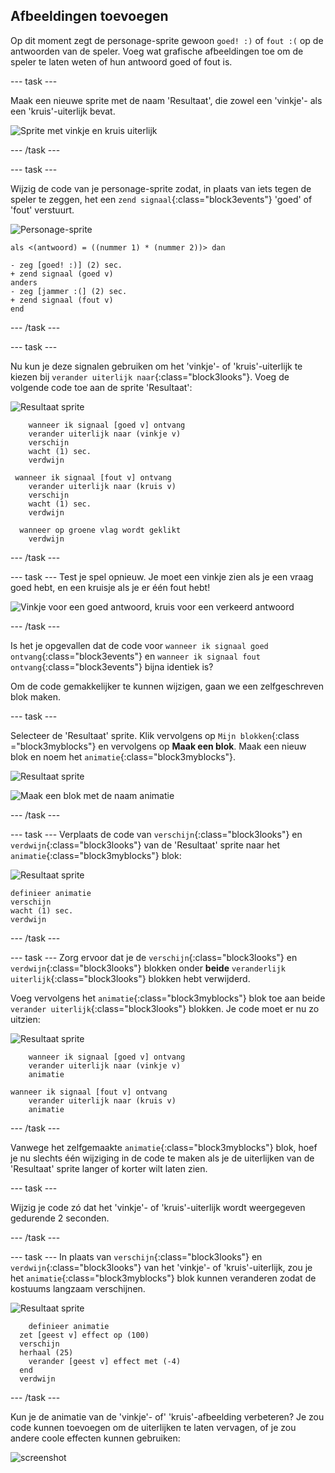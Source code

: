 ## Afbeeldingen toevoegen

Op dit moment zegt de personage-sprite gewoon `goed! :)` of `fout :(` op de antwoorden van de speler. Voeg wat grafische afbeeldingen toe om de speler te laten weten of hun antwoord goed of fout is.

\--- task \---

Maak een nieuwe sprite met de naam 'Resultaat', die zowel een 'vinkje'- als een 'kruis'-uiterlijk bevat.

![Sprite met vinkje en kruis uiterlijk](images/brain-result.png)

\--- /task \---

\--- task \---

Wijzig de code van je personage-sprite zodat, in plaats van iets tegen de speler te zeggen, het een `zend signaal`{:class="block3events"} 'goed' of 'fout' verstuurt.

![Personage-sprite](images/giga-sprite.png)

```blocks3
als <(antwoord) = ((nummer 1) * (nummer 2))> dan

- zeg [goed! :)] (2) sec.
+ zend signaal (goed v)
anders
- zeg [jammer :(] (2) sec.
+ zend signaal (fout v)
end
```

\--- /task \---

\--- task \---

Nu kun je deze signalen gebruiken om het 'vinkje'- of 'kruis'-uiterlijk te kiezen bij `verander uiterlijk naar`{:class="block3looks"}. Voeg de volgende code toe aan de sprite 'Resultaat':

![Resultaat sprite](images/result-sprite.png)

```blocks3
    wanneer ik signaal [goed v] ontvang
    verander uiterlijk naar (vinkje v)
    verschijn
    wacht (1) sec.
    verdwijn

 wanneer ik signaal [fout v] ontvang
    verander uiterlijk naar (kruis v)
    verschijn
    wacht (1) sec.
    verdwijn

  wanneer op groene vlag wordt geklikt
    verdwijn
```

\--- /task \---

\--- task \--- Test je spel opnieuw. Je moet een vinkje zien als je een vraag goed hebt, en een kruisje als je er één fout hebt!

![Vinkje voor een goed antwoord, kruis voor een verkeerd antwoord](images/brain-test-answer.png)

\--- /task \---

Is het je opgevallen dat de code voor `wanneer ik signaal goed ontvang`{:class="block3events"} en `wanneer ik signaal fout ontvang`{:class="block3events"} bijna identiek is?

Om de code gemakkelijker te kunnen wijzigen, gaan we een zelfgeschreven blok maken.

\--- task \---

Selecteer de 'Resultaat' sprite. Klik vervolgens op `Mijn blokken`{:class ="block3myblocks"} en vervolgens op **Maak een blok**. Maak een nieuw blok en noem het `animatie`{:class="block3myblocks"}.

![Resultaat sprite](images/result-sprite.png)

![Maak een blok met de naam animatie](images/brain-animate-function.png)

\--- /task \---

\--- task \--- Verplaats de code van `verschijn`{:class="block3looks"} en `verdwijn`{:class="block3looks"} van de 'Resultaat' sprite naar het `animatie`{:class="block3myblocks"} blok:

![Resultaat sprite](images/result-sprite.png)

```blocks3
definieer animatie
verschijn
wacht (1) sec.
verdwijn
```

\--- /task \---

\--- task \--- Zorg ervoor dat je de `verschijn`{:class="block3looks"} en `verdwijn`{:class="block3looks"} blokken onder **beide** `veranderlijk uiterlijk`{:class="block3looks"} blokken hebt verwijderd.

Voeg vervolgens het `animatie`{:class="block3myblocks"} blok toe aan beide `verander uiterlijk`{:class="block3looks"} blokken. Je code moet er nu zo uitzien:

![Resultaat sprite](images/result-sprite.png)

```blocks3
    wanneer ik signaal [goed v] ontvang
    verander uiterlijk naar (vinkje v)
    animatie

wanneer ik signaal [fout v] ontvang
    verander uiterlijk naar (kruis v)
    animatie
```

\--- /task \---

Vanwege het zelfgemaakte `animatie`{:class="block3myblocks"} blok, hoef je nu slechts één wijziging in de code te maken als je de uiterlijken van de 'Resultaat' sprite langer of korter wilt laten zien.

\--- task \---

Wijzig je code zó dat het 'vinkje'- of 'kruis'-uiterlijk wordt weergegeven gedurende 2 seconden.

\--- /task \---

\--- task \--- In plaats van `verschijn`{:class="block3looks"} en `verdwijn`{:class="block3looks"} van het 'vinkje'- of 'kruis'-uiterlijk, zou je het `animatie`{:class="block3myblocks"} blok kunnen veranderen zodat de kostuums langzaam verschijnen.

![Resultaat sprite](images/result-sprite.png)

```blocks3
    definieer animatie
  zet [geest v] effect op (100)
  verschijn
  herhaal (25)
    verander [geest v] effect met (-4)
  end
  verdwijn
```

\--- /task \---

Kun je de animatie van de 'vinkje'- of' 'kruis'-afbeelding verbeteren? Je zou code kunnen toevoegen om de uiterlijken te laten vervagen, of je zou andere coole effecten kunnen gebruiken:

![screenshot](images/brain-effects.png)